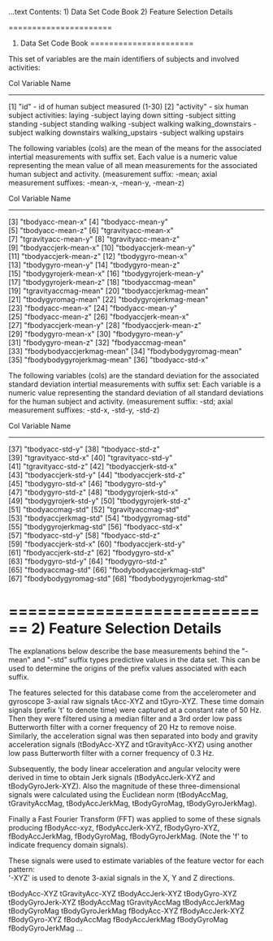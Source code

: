 ...text
Contents: 1) Data Set Code Book
          2) Feature Selection Details

======================
1) Data Set Code Book
======================

This set of variables are the main identifiers of subjects and involved activities:

 Col    Variable Name
 ----   -------------
 [1]    "id"                    - id of human subject measured (1-30)
 [2]    "activity"              - six human subject activities:
          laying                   -subject laying down
          sitting                  -subject sitting
 	  standing                 -subject standing
	  walking                  -subject walking
          walking_downstairs       -subject walking downstairs
	  walking_upstairs         -subject walking upstairs

The following variables (cols) are the mean of the means for
the associated intertial measurements with suffix set.
Each value is a numeric value representing the mean value of all
mean measurements for the associated human subject and activity. 
(measurement suffix: -mean;  axial measurement suffixes: -mean-x, -mean-y, -mean-z)

 Col   Variable Name
 ----  ----------------------
 [3]   "tbodyacc-mean-x"
 [4]   "tbodyacc-mean-y"          
 [5]   "tbodyacc-mean-z"
 [6]   "tgravityacc-mean-x"       
 [7]   "tgravityacc-mean-y"
 [8]   "tgravityacc-mean-z"       
 [9]   "tbodyaccjerk-mean-x"
[10]   "tbodyaccjerk-mean-y"      
[11]   "tbodyaccjerk-mean-z"
[12]   "tbodygyro-mean-x"         
[13]   "tbodygyro-mean-y"
[14]   "tbodygyro-mean-z"         
[15]   "tbodygyrojerk-mean-x"
[16]   "tbodygyrojerk-mean-y"     
[17]   "tbodygyrojerk-mean-z"
[18]   "tbodyaccmag-mean"         
[19]   "tgravityaccmag-mean"
[20]   "tbodyaccjerkmag-mean"     
[21]   "tbodygyromag-mean"
[22]   "tbodygyrojerkmag-mean"    
[23]   "fbodyacc-mean-x"
[24]   "fbodyacc-mean-y"          
[25]   "fbodyacc-mean-z"
[26]   "fbodyaccjerk-mean-x"      
[27]   "fbodyaccjerk-mean-y"
[28]   "fbodyaccjerk-mean-z"      
[29]   "fbodygyro-mean-x"
[30]   "fbodygyro-mean-y"         
[31]   "fbodygyro-mean-z"
[32]   "fbodyaccmag-mean"         
[33]   "fbodybodyaccjerkmag-mean"
[34]   "fbodybodygyromag-mean"    
[35]   "fbodybodygyrojerkmag-mean"
[36]   "tbodyacc-std-x"

The following variables (cols) are the standard deviation for
the associated standard deviation intertial measurements with suffix set:
Each variable is a numeric value representing the standard deviation of all
standard deviations for the human subject and activity. 
(measurement suffix: -std;  axial measurement suffixes: -std-x, -std-y, -std-z)

 Col   Variable Name
 ----  ----------------------
[37]   "tbodyacc-std-y"
[38]   "tbodyacc-std-z"           
[39]   "tgravityacc-std-x"
[40]   "tgravityacc-std-y"        
[41]   "tgravityacc-std-z"
[42]   "tbodyaccjerk-std-x"       
[43]   "tbodyaccjerk-std-y"
[44]   "tbodyaccjerk-std-z"       
[45]   "tbodygyro-std-x"
[46]   "tbodygyro-std-y"          
[47]   "tbodygyro-std-z"
[48]   "tbodygyrojerk-std-x"      
[49]   "tbodygyrojerk-std-y"
[50]   "tbodygyrojerk-std-z"      
[51]   "tbodyaccmag-std"
[52]   "tgravityaccmag-std"       
[53]   "tbodyaccjerkmag-std"
[54]   "tbodygyromag-std"         
[55]   "tbodygyrojerkmag-std"
[56]   "fbodyacc-std-x"           
[57]   "fbodyacc-std-y"
[58]   "fbodyacc-std-z"           
[59]   "fbodyaccjerk-std-x"
[60]   "fbodyaccjerk-std-y"       
[61]   "fbodyaccjerk-std-z"
[62]   "fbodygyro-std-x"          
[63]   "fbodygyro-std-y"
[64]   "fbodygyro-std-z"          
[65]   "fbodyaccmag-std"
[66]   "fbodybodyaccjerkmag-std"  
[67]   "fbodybodygyromag-std"
[68]   "fbodybodygyrojerkmag-std" 



============================
2) Feature Selection Details
============================

The explanations below describe the base measurements behind the "-mean"
and "-std" suffix types predictive values in the data set. This can be used to
determine the origins of the prefix values associated with each suffix.

The features selected for this database come from the accelerometer and gyroscope
3-axial raw signals tAcc-XYZ and tGyro-XYZ. These time domain signals (prefix 't' to
denote time) were captured at a constant rate of 50 Hz. Then they were filtered using
a median filter and a 3rd order low pass Butterworth filter with a corner frequency of
20 Hz to remove noise. Similarly, the acceleration signal was then separated into body
and gravity acceleration signals (tBodyAcc-XYZ and tGravityAcc-XYZ) using another low
pass Butterworth filter with a corner frequency of 0.3 Hz. 

Subsequently, the body linear acceleration and angular velocity were derived in time to
obtain Jerk signals (tBodyAccJerk-XYZ and tBodyGyroJerk-XYZ). Also the magnitude of these
three-dimensional signals were calculated using the Euclidean norm (tBodyAccMag, tGravityAccMag, tBodyAccJerkMag, tBodyGyroMag, tBodyGyroJerkMag). 

Finally a Fast Fourier Transform (FFT) was applied to some of these signals producing fBodyAcc-xyz, fBodyAccJerk-XYZ, fBodyGyro-XYZ, fBodyAccJerkMag, fBodyGyroMag, fBodyGyroJerkMag. (Note the 'f' to indicate frequency domain signals). 

These signals were used to estimate variables of the feature vector for each pattern:  
'-XYZ' is used to denote 3-axial signals in the X, Y and Z directions.

tBodyAcc-XYZ
tGravityAcc-XYZ
tBodyAccJerk-XYZ
tBodyGyro-XYZ
tBodyGyroJerk-XYZ
tBodyAccMag
tGravityAccMag
tBodyAccJerkMag
tBodyGyroMag
tBodyGyroJerkMag
fBodyAcc-XYZ
fBodyAccJerk-XYZ
fBodyGyro-XYZ
fBodyAccMag
fBodyAccJerkMag
fBodyGyroMag
fBodyGyroJerkMag
...
